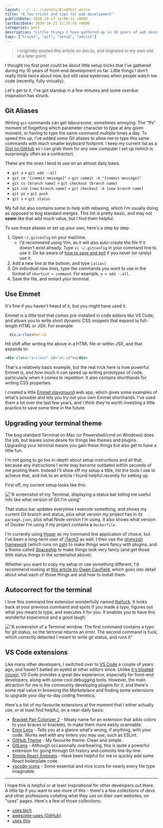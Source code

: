 ```yaml
---
layout: ../../../layouts/BlogPost.astro
title: "A few tricks and tips for web development"
publishDate: 2020-10-13 14:06:31 +0000
lastEditDate: 2020-10-21 11:25:45 +0000
categories: post
description: "Little things I have gathered up in 10 years of web development, and tends to raise interest when others spot them."
tags: ["tricks", "git", "setup", "advice"]
---
```


> I originally posted this article on dev.to, and migrated to my own site at a later point.

I thought my first post could be about little setup tricks that I've gathered during my 10 years of front-end development so far. Little things I don't really think twice about now, but still raise eyebrows when people watch me code (recently, fully virtually).

Let's get to it, I've got standup in a few minutes and some overdue inspiration has struck.

## Git Aliases

Writing `git` commands can get laboursome, sometimes annoying. The "ffs" moment of forgetting which parameter character to type at any given moment, or having to type the same command multiple times a day. To speed this up, I've added some Git aliases to allow me to type this same commands with much smaller keyboard footprint. I keep my current list as a [Gist on GitHub](https://gist.github.com/josephshambrook/dfe089d34f7222e75ca5cf68c95bb423) so I can grab them for any new computer I set up (which is surprisingly often as a contractor).

These are the ones I tend to use on an almost daily basis.

- `git a` = `git add --all`
- `git cm "[commit message]"` = `git commit -m "[commit message]"`
- `git co [branch name]` = `git checkout [branch name]`
- `git cob [new branch name]` = `git checkout -b [new branch name]`
- `git ps` = `git push`
- `git s` = `git status`

My full list also contains some to help with rebasing, which I'm usually doing as opposed to bog standard merges. This list is pretty basic, and may not **seem** like that add much value, but I find them helpful.

To use these aliases or set up your own, here's a step by step:

1. Open `~/.gitconfig` on your machine.
   - I'd recommend using Vim, as it will also auto-create the file if it doesn't exist already. Type `vi ~/.gitconfig` in your command line to use it. Do be aware of [how to save and exit](https://stackoverflow.com/questions/11828270/how-do-i-exit-the-vim-editor) if you never (or rarely) use it.
2. Add a new line at the bottom, and type `[alias]`
3. On individual new lines, type the commands you want to use in the format of `shortcut = command`. For example, `a = add --all`.
4. Save the file, and restart your terminal.

## Use Emmet

It's fine if you haven't heard of it, but you might have used it.

Emmet is a little tool that comes pre-installed in code editors like VS Code, and allows you to write short dynamic CSS snippets that expand to full-length HTML or JSX. For example:

```css
  div.a-class#an-id
```

Hit shift after writing the above in a HTML file or within JSX, and that expands to:

```html
<div class="a-class" id="an-id"></div>
```

That's a relatively basic example, but the real trick here is how powerful Emmet is, and how much it can speed up writing prototypes of code, particularly when it comes to repetition. It also contains shorthands for writing CSS properties.

I created a little [Emmet playground](https://emmet-playground.now.sh/) web app, which gives some examples of what's possible and lets you try out your own Emmet shorthands. I've used them a lot over the last few years, and I think they're worth investing a little practice to save some time in the future.

## Upgrading your terminal theme

The bog standard Terminal on Mac (or Powershell/cmd on Windows) does the job, but leaves some desire for things like themes and plugins. Upgrading your terminal means you gain these things but also get to have a little fun.

I'm not going to go too in-depth about setup instructions and all that, because any instructions I write may become outdated within seconds of me posting them. Instead I'll show off my setup a little, list the tools I use to achieve that, and link to an article I found helpful recently for setting up.

First off, my current setup looks like this:

!["A screenshot of my Terminal, displaying a status bar telling me useful info like what version of Git I'm using"](/assets/images/gfjnawrq20v3kljfezdu.png)

That status bar updates everytime I execute something, and shows my current Git branch and status, plus what version my project has in its `package.json`, plus what Node version I'm using. It also shows what version of Docker I'm using if my project contains a `Dockerfile`.

I'm currently using [Hyper](https://www.iterm2.com/) as my command line application of choice, but I've been a long-term user of [iTerm2](https://www.iterm2.com/) as well. I then use the [ohmyzsh framework](https://github.com/ohmyzsh/ohmyzsh) (which runs on [zsh](https://www.zsh.org/)) to make things work fancy with plugins, and a theme called [Spaceship](https://github.com/denysdovhan/spaceship-prompt) to make things look very fancy (and get those little status things in the screenshot above).

Whether you want to copy my setup or use something different, I'd recommend looking at [this article by Owen Caulfield](https://medium.com/@caulfieldOwen/youre-missing-out-on-a-better-mac-terminal-experience-d73647abf6d7), which goes into detail about what each of those things are and how to install them.

## Autocorrect for the terminal

I love this command line extension wonderfully named [thefuck](https://github.com/nvbn/thefuck). It looks back at your previous command and spots if you made a typo, figures out what you meant to type, and executes it for you. It enables you to have this wonderful experience and a good laugh:

!["A screenshot of a Terminal window. The first command contains a typo for git status, so the terminal returns an error. The second command is fuck, which correctly detected I meant to write git status, and runs it"](/assets/images/hj8ktwyh2czqb7004kpp.png)

## VS Code extensions

Like many other developers, I switched over to [VS Code](https://code.visualstudio.com/) a couple of years ago, and haven't batted an eyelid at other editors since. Unlike [it's bloated cousin](https://visualstudio.microsoft.com/), VS Code provides a great dev experience, especially for front-end developers, along with some cool debugging tools. However, the main attraction for me is the community developing plugins for it, and there's some real value in browsing the Marketplace and finding some extensions to upgrade your day-to-day coding frenetics.

Here's a list of my favourite extensions at the moment that I either actually use, or at least find helpful, on a near-daily basis:

- [Bracket Pair Colorizer 2](https://marketplace.visualstudio.com/items?itemName=CoenraadS.bracket-pair-colorizer-2) - Meaty name for an extension that adds colors to your braces or brackets, to make them more easily scannable.
- [Error Lens](https://marketplace.visualstudio.com/items?itemName=usernamehw.errorlens) - Tells you at a glance what's wrong, if anything, with your code. Works well with any linters you may use, such as ESLint.
- [GitHub Theme](https://marketplace.visualstudio.com/items?itemName=GitHub.github-vscode-theme) - My favourite theme. Clean and simple.
- [GitLens](https://marketplace.visualstudio.com/items?itemName=eamodio.gitlens) - Although occasionally overbearing, this is quite a powerful extension for going through Git history and commits line-by-line.
- [Simple React Snippets](https://marketplace.visualstudio.com/items?itemName=burkeholland.simple-react-snippets) - Have been helpful for me to quickly add some React boilerplate code.
- [vscode-icons](https://marketplace.visualstudio.com/items?itemName=vscode-icons-team.vscode-icons) - Some essential and nice icons for nearly every file type imaginable.

---

I hope this is helpful or at least inspriational for other developers out there. A little tip if you want to see more of this - there's a few collections of devs and other professions collating what they use on their own websites, on "uses" pages. Here's a few of those collections:

- [uses.tech](https://uses.tech/)
- [awesome-uses (GitHub)](https://github.com/wesbos/awesome-uses)
- [uses this](https://usesthis.com/)
